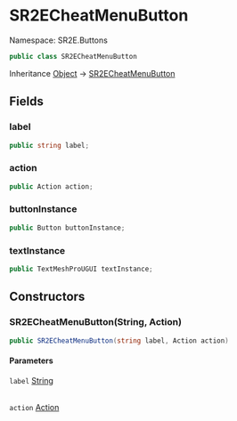 # SR2ECheatMenuButton

Namespace: SR2E.Buttons

```csharp
public class SR2ECheatMenuButton
```

Inheritance [Object](https://docs.microsoft.com/en-us/dotnet/api/system.object) → [SR2ECheatMenuButton](/docs/dev/api/sr2e/buttons/sr2echeatmenubutton)

## Fields

### **label**

```csharp
public string label;
```

### **action**

```csharp
public Action action;
```

### **buttonInstance**

```csharp
public Button buttonInstance;
```

### **textInstance**

```csharp
public TextMeshProUGUI textInstance;
```

## Constructors

### **SR2ECheatMenuButton(String, Action)**

```csharp
public SR2ECheatMenuButton(string label, Action action)
```

#### Parameters

`label` [String](https://docs.microsoft.com/en-us/dotnet/api/system.string)<br></br>

`action` [Action](https://docs.microsoft.com/en-us/dotnet/api/system.action)<br></br>
